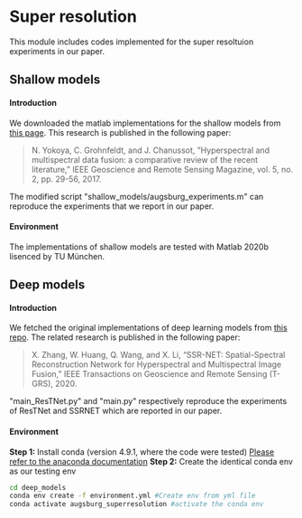 # Super resolution
This module includes codes implemented for the super resoltuion experiments in our paper.

## Shallow models
#### Introduction
We downloaded the matlab implementations for the shallow models from [this page](https://naotoyokoya.com/Publications.html).
This research is published in the following paper:
>N. Yokoya, C. Grohnfeldt, and J. Chanussot, ”Hyperspectral and multispectral data fusion: a comparative review of the recent literature,” IEEE Geoscience and Remote Sensing Magazine, vol. 5, no. 2, pp. 29-56, 2017.

The modified script "shallow_models/augsburg_experiments.m" can reproduce the experiments that we report in our paper.

#### Environment
The implementations of shallow models are tested with Matlab 2020b lisenced by TU München.

## Deep models
#### Introduction
We fetched the original implementations of deep learning models from [this repo](https://github.com/hw2hwei/SSRNET).
The related research is published in the following paper:
> X. Zhang, W. Huang, Q. Wang, and X. Li, “SSR-NET: Spatial-Spectral Reconstruction Network for Hyperspectral and Multispectral Image Fusion,”  IEEE Transactions on Geoscience and Remote Sensing (T-GRS), 2020.

"main_ResTNet.py" and "main.py" respectively reproduce the experiments of ResTNet and SSRNET which are reported in our paper.

#### Environment
**Step 1:** Install conda (version 4.9.1, where the code were tested)
[Please refer to the anaconda documentation](https://docs.anaconda.com/anaconda/install/)
**Step 2:** Create the identical conda env as our testing env
```bash
cd deep_models
conda env create -f environment.yml #Create env from yml file
conda activate augsburg_superresolution #activate the conda env
```



